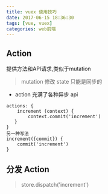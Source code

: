 ```yaml
---
title: vuex 使用技巧
date: 2017-06-15 18:36:30
tags: [vue, vuex]
categories: web前端
---
```


## Action
提供方法和API请求,类似于mutation
> mutation  修改 state 只能是同步的
* action 充满了各种异步 api
```
actions: {
	increment (context) {
    	context.commit('increment')
   }
}
另一种写法
increment({commit}) {
	commit('increment')
}
```

## 分发 Action
> store.dispatch('increment')
